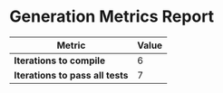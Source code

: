 # Generation Metrics Report

| Metric                          | Value     |
|---------------------------------|-----------|
| **Iterations to  compile**      | 6         |
| **Iterations to pass all tests**| 7         |

